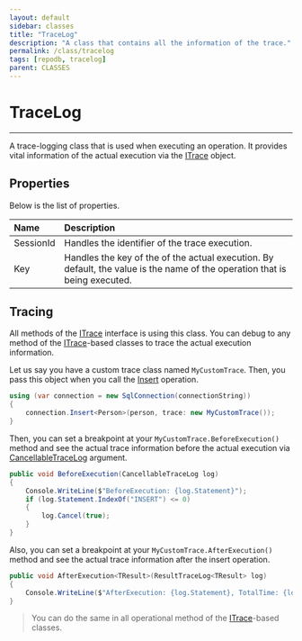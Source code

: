 ```yaml
---
layout: default
sidebar: classes
title: "TraceLog"
description: "A class that contains all the information of the trace."
permalink: /class/tracelog
tags: [repodb, tracelog]
parent: CLASSES
---
```


# TraceLog

---

A trace-logging class that is used when executing an operation. It provides vital information of the actual execution via the [ITrace](/interface/itrace) object.

## Properties

Below is the list of properties.

| Name | Description |
|:-----|:------------|
| SessionId | Handles the identifier of the trace execution. |
| Key | Handles the key of the of the actual execution. By default, the value is the name of the operation that is being executed. |

## Tracing

All methods of the [ITrace](/interface/itrace) interface is using this class. You can debug to any method of the [ITrace](/interface/itrace)-based classes to trace the actual execution information.

Let us say you have a custom trace class named `MyCustomTrace`. Then, you pass this object when you call the [Insert](/operation/insert) operation.

```csharp
using (var connection = new SqlConnection(connectionString))
{
    connection.Insert<Person>(person, trace: new MyCustomTrace());
}
```

Then, you can set a breakpoint at your `MyCustomTrace.BeforeExecution()` method and see the actual trace information before the actual execution via [CancellableTraceLog](/class/cancellabletracelog) argument.

```csharp
public void BeforeExecution(CancellableTraceLog log)
{
    Console.WriteLine($"BeforeExecution: {log.Statement}");
    if (log.Statement.IndexOf("INSERT") <= 0)
    {
        log.Cancel(true);
    }
}
```

Also, you can set a breakpoint at your `MyCustomTrace.AfterExecution()` method and see the actual trace information after the insert operation.

```csharp
public void AfterExecution<TResult>(ResultTraceLog<TResult> log)
{
    Console.WriteLine($"AfterExecution: {log.Statement}, TotalTime: {log.ExecutionTime.TotalSeconds} second(s)");
}
```

> You can do the same in all operational method of the [ITrace](/interface/itrace)-based classes.